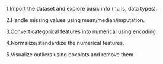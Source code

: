  1.Import the dataset and explore basic info (nu ls, data types).
 
 2.Handle missing values using mean/median/imputation.
 
 3.Convert categorical features into numerical using encoding.
 
 4.Normalize/standardize the numerical features.
 
 5.Visualize outliers using boxplots and remove them
